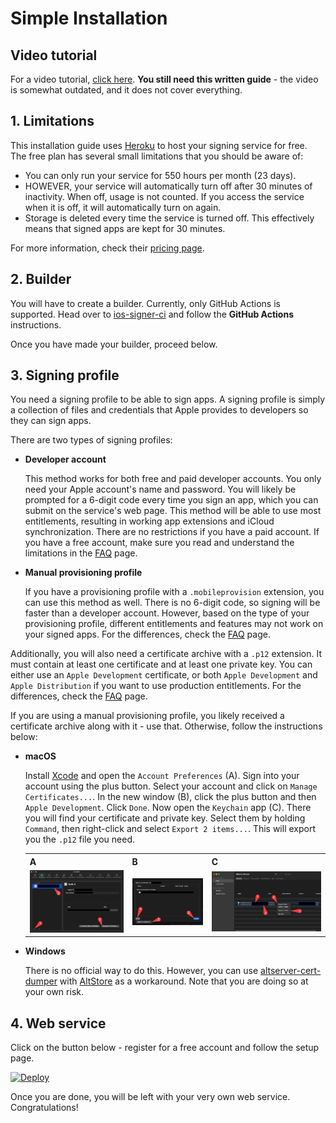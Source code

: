 # Simple Installation

## Video tutorial

For a video tutorial, [click here](https://youtu.be/mOmEcaFtBgk). **You still need this written guide** - the video is somewhat outdated, and it does not cover everything.

## 1. Limitations

This installation guide uses [Heroku](https://www.heroku.com/) to host your signing service for free. The free plan has several small limitations that you should be aware of:

- You can only run your service for 550 hours per month (23 days).
- HOWEVER, your service will automatically turn off after 30 minutes of inactivity. When off, usage is not counted. If you access the service when it is off, it will automatically turn on again.
- Storage is deleted every time the service is turned off. This effectively means that signed apps are kept for 30 minutes.

For more information, check their [pricing page](https://www.heroku.com/pricing).

## 2. Builder

You will have to create a builder. Currently, only GitHub Actions is supported. Head over to [ios-signer-ci](https://github.com/SignTools/ios-signer-ci) and follow the **GitHub Actions** instructions.

Once you have made your builder, proceed below.

## 3. Signing profile

You need a signing profile to be able to sign apps. A signing profile is simply a collection of files and credentials that Apple provides to developers so they can sign apps.

There are two types of signing profiles:

- **Developer account**

  This method works for both free and paid developer accounts. You only need your Apple account's name and password. You will likely be prompted for a 6-digit code every time you sign an app, which you can submit on the service's web page. This method will be able to use most entitlements, resulting in working app extensions and iCloud synchronization. There are no restrictions if you have a paid account. If you have a free account, make sure you read and understand the limitations in the [FAQ](FAQ.md#free-developer-account-limitations) page.

- **Manual provisioning profile**

  If you have a provisioning profile with a `.mobileprovision` extension, you can use this method as well. There is no 6-digit code, so signing will be faster than a developer account. However, based on the type of your provisioning profile, different entitlements and features may not work on your signed apps. For the differences, check the [FAQ](FAQ.md#what-kind-of-certificatesprovisioning-profiles-are-supported) page.

Additionally, you will also need a certificate archive with a `.p12` extension. It must contain at least one certificate and at least one private key. You can either use an `Apple Development` certificate, or both `Apple Development` and `Apple Distribution` if you want to use production entitlements. For the differences, check the [FAQ](FAQ.md#what-kind-of-certificatesprovisioning-profiles-are-supported) page.

If you are using a manual provisioning profile, you likely received a certificate archive along with it - use that. Otherwise, follow the instructions below:

- **macOS**

  Install [Xcode](https://developer.apple.com/xcode/) and open the `Account Preferences` (A). Sign into your account using the plus button. Select your account and click on `Manage Certificates...`. In the new window (B), click the plus button and then `Apple Development`. Click `Done`. Now open the `Keychain` app (C). There you will find your certificate and private key. Select them by holding `Command`, then right-click and select `Export 2 items...`. This will export you the `.p12` file you need.

  <table>
  <tr>
      <th>A</th>
      <th>B</th>
      <th>C</th>
  </tr>
  <tr>
      <td><img src="img/6.png"/></td>
      <td><img src="img/7.png"/></td>
      <td><img src="img/5.png"/></td>
  </tr>
  </table>

- **Windows**

  There is no official way to do this. However, you can use [altserver-cert-dumper](https://github.com/SignTools/altserver-cert-dumper) with [AltStore](https://altstore.io/) as a workaround. Note that you are doing so at your own risk.

## 4. Web service

Click on the button below - register for a free account and follow the setup page.

[![Deploy](https://www.herokucdn.com/deploy/button.svg)](https://heroku.com/deploy?template=https://github.com/SignTools/ios-signer-service/tree/master)

Once you are done, you will be left with your very own web service. Congratulations!
